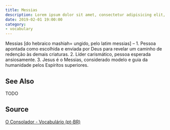 ```yaml
---
title: Messias
description: Lorem ipsum dolor sit amet, consectetur adipisicing elit, sed do eiusmod tempor incididunt ut labore et dolore magna aliqua.  TODO
date: 2019-02-01 19:00:00
category:
- vocabulary
---
```


Messias [do hebraico mashiah= ungido, pelo latim messias] – 1. Pessoa apontada como escolhida e enviada por Deus para revelar um caminho de redenção às demais criaturas. 2. Líder carismático, pessoa esperada ansiosamente. 3. Jesus é o Messias, considerado modelo e guia da humanidade pelos Espíritos superiores.  

## See Also
TODO

## Source
[O Consolador - Vocabulário (pt-BR)](http://www.oconsolador.com.br/linkfixo/vocabulario/principal.html)
